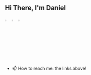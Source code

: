 ## Hi There, I'm Daniel

  [<img src="https://img.icons8.com/color/48/000000/twitter.png" width="3.5%"/>](https://twitter.com/gott_cyber)
  [<img src="https://img.icons8.com/color/48/000000/linkedin.png" width="3.5%"/>](https://www.linkedin.com/in/daniel-j-gott/)
  <a href="mailto:gottcyber1@gmail.com"> <img src="https://img.icons8.com/fluent/48/000000/gmail.png" width="3.5%"/> </a>
  
- 📫 How to reach me: the links above!
